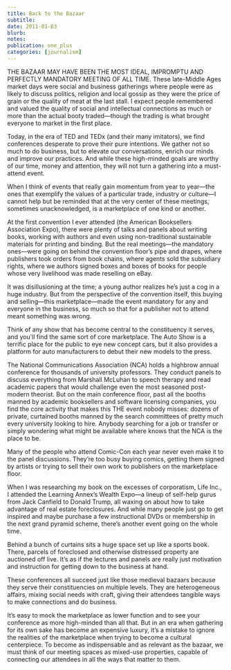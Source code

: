 ```yaml
---
title: Back to the Bazaar
subtitle: 
date: 2011-01-03
blurb: 
notes: 
publication: one_plus
categories: [journalism]
---
```


THE BAZAAR MAY HAVE BEEN THE MOST IDEAL, IMPROMPTU AND PERFECTLY MANDATORY MEETING OF ALL TIME. These late-Middle Ages market days were social and business gatherings where people were as likely to discuss politics, religion and local gossip as they were the price of grain or the quality of meat at the last stall. I expect people remembered and valued the quality of social and intellectual connections as much or more than the actual booty traded—though the trading is what brought everyone to market in the first place.

Today, in the era of TED and TEDx (and their many imitators), we find conferences desperate to prove their pure intentions. We gather not so much to do business, but to elevate our conversations, enrich our minds and improve our practices. And while these high-minded goals are worthy of our time, money and attention, they will not turn a gathering into a must-attend event. 

When I think of events that really gain momentum from year to year—the ones that exemplify the values of a particular trade, industry or culture—I cannot help but be reminded that at the very center of these meetings, sometimes unacknowledged, is a marketplace of one kind or another. 

At the first convention I ever attended (the American Booksellers Association Expo), there were plenty of talks and panels about writing books, working with authors and even using non-traditional sustainable materials for printing and binding. But the real meetings—the mandatory ones—were going on behind the convention floor’s pipe and drapes, where publishers took orders from book chains, where agents sold the subsidiary rights, where we authors signed boxes and boxes of books for people whose very livelihood was made reselling on eBay. 

It was disillusioning at the time; a young author realizes he’s just a cog in a huge industry. But from the perspective of the convention itself, this buying and selling—this marketplace—made the event mandatory for any and everyone in the business, so much so that for a publisher not to attend meant something was wrong.

Think of any show that has become central to the constituency it serves, and you'll find the same sort of core marketplace. The Auto Show is a terrific place for the public to eye new concept cars, but it also provides a platform for auto manufacturers to debut their new models to the press.

The National Communications Association (NCA) holds a highbrow annual conference for thousands of university professors. They conduct panels to discuss everything from Marshall McLuhan to speech therapy and read academic papers that would challenge even the most seasoned post-modern theorist. But on the main conference floor, past all the booths manned by academic booksellers and software licensing companies, you find the core activity that makes this THE event nobody misses: dozens of private, curtained booths manned by the search committees of pretty much every university looking to hire. Anybody searching for a job or transfer or simply wondering what might be available where knows that the NCA is the place to be. 

Many of the people who attend Comic-Con each year never even make it to the panel discussions. They’re too busy buying comics, getting them signed by artists or trying to sell their own work to publishers on the marketplace floor. 

When I was researching my book on the excesses of corporatism, Life Inc., I attended the Learning Annex’s Wealth Expo—a lineup of self-help gurus from Jack Canfield to Donald Trump, all waxing on about how to take advantage of real estate foreclosures. And while many people just go to get inspired and maybe purchase a few instructional DVDs or membership in the next grand pyramid scheme, there’s another event going on the whole time. 

Behind a bunch of curtains sits a huge space set up like a sports book. There, parcels of foreclosed and otherwise distressed property are auctioned off live. It’s as if the lectures and panels are really just motivation and instruction for getting down to the business at hand. 

These conferences all succeed just like those medieval bazaars because they serve their constituencies on multiple levels. They are heterogeneous affairs, mixing social needs with craft, giving their attendees tangible ways to make connections and do business. 

It’s easy to mock the marketplace as lower function and to see your conference as more high-minded than all that. But in an era when gathering for its own sake has become an expensive luxury, it’s a mistake to ignore the realities of the marketplace when trying to become a cultural centerpiece. To become as indispensable and as relevant as the bazaar, we must think of our meeting spaces as mixed-use properties, capable of connecting our attendees in all the ways that matter to them.
